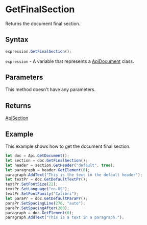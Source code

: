 # GetFinalSection

Returns the document final section.

## Syntax

```javascript
expression.GetFinalSection();
```

`expression` - A variable that represents a [ApiDocument](../ApiDocument.md) class.

## Parameters

This method doesn't have any parameters.

## Returns

[ApiSection](../../ApiSection/ApiSection.md)

## Example

This example shows how to get the document final section.

```javascript editor-
let doc = Api.GetDocument();
let section = doc.GetFinalSection();
let header = section.GetHeader("default", true);
let paragraph = header.GetElement(0);
paragraph.AddText("This is the text in the default header");
let textPr = doc.GetDefaultTextPr();
textPr.SetFontSize(22);
textPr.SetLanguage("en-US");
textPr.SetFontFamily("Calibri");
let paraPr = doc.GetDefaultParaPr();
paraPr.SetSpacingLine(276, "auto");
paraPr.SetSpacingAfter(200);
paragraph = doc.GetElement(0);
paragraph.AddText("This is a text in a paragraph.");
```
